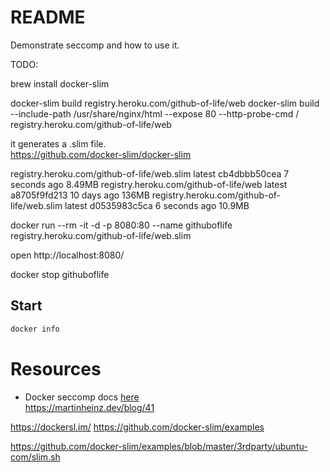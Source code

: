 # README
Demonstrate seccomp and how to use it.

TODO: 

brew install docker-slim

docker-slim build registry.heroku.com/github-of-life/web
docker-slim build --include-path /usr/share/nginx/html --expose 80 --http-probe-cmd / registry.heroku.com/github-of-life/web


it generates a .slim file.  
https://github.com/docker-slim/docker-slim


registry.heroku.com/github-of-life/web.slim                 latest    cb4dbbb50cea   7 seconds ago    8.49MB
registry.heroku.com/github-of-life/web                      latest    a8705f9fd213   10 days ago      136MB
registry.heroku.com/github-of-life/web.slim                 latest    d0535983c5ca   6 seconds ago   10.9MB

docker run --rm -it -d -p 8080:80 --name githuboflife registry.heroku.com/github-of-life/web.slim

open http://localhost:8080/

docker stop githuboflife    

## Start
```sh
docker info 
```

# Resources 
* Docker seccomp docs [here](https://docs.docker.com/engine/security/seccomp/)  
https://martinheinz.dev/blog/41

https://dockersl.im/
https://github.com/docker-slim/examples

https://github.com/docker-slim/examples/blob/master/3rdparty/ubuntu-com/slim.sh
